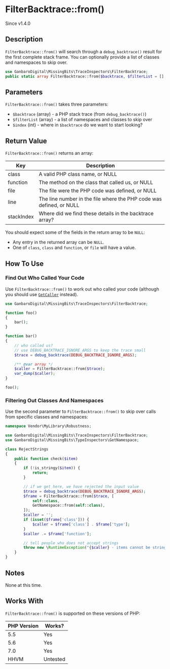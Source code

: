 # FilterBacktrace::from()

<div class="callout info">
Since v1.4.0
</div>

## Description

`FilterBacktrace::from()` will search through a `debug_backtrace()` result for the first complete stack frame. You can optionally provide a list of classes and namespaces to skip over.

```php
use GanbaroDigital\MissingBits\TraceInspectors\FilterBacktrace;
public static array FilterBacktrace::from($backtrace, $filterList = [], $index = 1);
```

## Parameters

`FilterBacktrace::from()` takes three parameters:

* `$backtrace` (array) - a PHP stack trace (from `debug_backtrace()`)
* `$filterList` (array) - a list of namespaces and classes to skip over
* `$index` (int) - where in `$backtrace` do we want to start looking?

## Return Value

`FilterBacktrace::from()` returns an array:

Key | Description
----|------------
class | A valid PHP class name, or NULL
function | The method on the class that called us, or NULL
file | The file were the PHP code was defined, or NULL
line | The line number in the file where the PHP code was defined, or NULL
stackIndex | Where did we find these details in the backtrace array?

You should expect some of the fields in the return array to be `NULL`:

* Any entry in the returned array can be `NULL`.
* One of `class`, `class` and `function`, or `file` will have a value.

## How To Use

### Find Out Who Called Your Code

Use `FilterBacktrace::from()` to work out who called your code (although you should use [`GetCaller`](GetCaller.class.html) instead).

```php
use GanbaroDigital\MissingBits\TraceInspectors\FilterBacktrace;

function foo()
{
    bar();
}

function bar()
{
    // who called us?
    // use DEBUG_BACKTRACE_IGNORE_ARGS to keep the trace small
    $trace = debug_backtrace(DEBUG_BACKTRACE_IGNORE_ARGS);

    /** @var array */
    $caller = FilterBacktrace::from($trace);
    var_dump($caller);
}

foo();
```

### Filtering Out Classes And Namespaces

Use the second parameter to `FilterBacktrace::from()` to skip over calls from specific classes and namespaces:

```php
namespace Vendor\MyLibrary\Robustness;

use GanbaroDigital\MissingBits\TraceInspectors\FilterBacktrace;
use GanbaroDigital\MissingBits\TypeInspectors\GetNamespace;

class RejectStrings
{
    public function check($item)
    {
        if (!is_stringy($item)) {
            return;
        }

        // if we get here, we have rejected the input value
        $trace = debug_backtrace(DEBUG_BACKTRACE_IGNORE_ARGS);
        $frame = FilterBacktrace::from($trace, [
            self::class,
            GetNamespace::from(self::class),
        ]);
        $caller = '';
        if (isset($frame['class'])) {
            $caller = $frame['class'] . $frame['type'];
        }
        $caller .= $frame['function'];

        // tell people who does not accept strings
        throw new \RuntimeException("{$caller} - items cannot be strings");
    }
}
```

## Notes

None at this time.

## Works With

`FilterBacktrace::from()` is supported on these versions of PHP:

PHP Version | Works?
------------|-------
5.5 | Yes
5.6 | Yes
7.0 | Yes
HHVM | Untested

